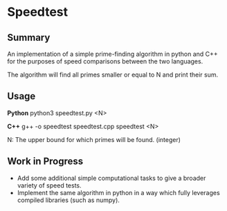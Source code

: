
# Speedtest

## Summary
An implementation of a simple prime-finding algorithm in python and C++ for the purposes of speed comparisons between the two languages.

The algorithm will find all primes smaller or equal to N and print their sum.

  

## Usage
**Python**
python3 speedtest.py \<N>

**C++**
g++ -o speedtest speedtest.cpp
speedtest \<N> 

N: The upper bound for which primes will be found. (integer)

## Work in Progress
- Add some additional simple computational tasks to give a broader variety of speed tests.
- Implement the same algorithm in python in a way which fully leverages compiled libraries (such as numpy).